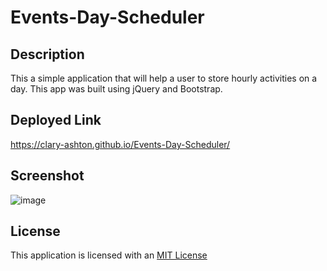 # Events-Day-Scheduler
## Description
This a simple application that will help a user to store hourly activities on a day. This app was built using jQuery and Bootstrap.

## Deployed Link

 https://clary-ashton.github.io/Events-Day-Scheduler/


## Screenshot

![image](https://user-images.githubusercontent.com/78886789/148139223-99fd98a7-b343-4b69-95a6-01b01c56de14.png)



## License

This application is licensed with an [MIT License](./LICENSE)


